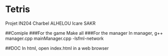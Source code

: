 # Tetris
Projet IN204
Charbel ALHELOU
Icare SAKR

##Comiple
###For the game
Make all
###For the manager
In manager, g++ manager.cpp mainManager.cpp -lsfml-network

##DOC
In html, open index.html in a web browser

